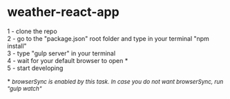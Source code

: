 # weather-react-app

1 - clone the repo<br>
2 - go to the "package.json" root folder and type in your terminal "npm install"<br>
3 - type "gulp server" in your terminal<br>
4 - wait for your default browser to open \*<br>
5 - start developing<br>

\* <i style="font-size: 13px;">browserSync is enabled by this task. In case you do not want browserSync, run "gulp watch"</i>
